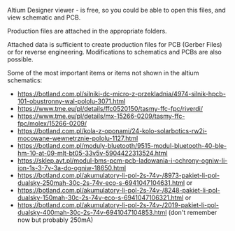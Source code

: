 Altium Designer viewer - is free, so you could be able to open this files, and view schematic and PCB.

Production files are attached in the appropriate folders.

Attached data is sufficient to create production files for PCB (Gerber Files) or for reverse engineering. Modifications to schematics and PCBs are also possible.

Some of the most important items or items not shown in the altium schematics:

* https://botland.com.pl/silniki-dc-micro-z-przekladnia/4974-silnik-hpcb-101-obustronny-wal-pololu-3071.html
* https://www.tme.eu/pl/details/ffc0520150/tasmy-ffc-fpc/riverdi/
* https://www.tme.eu/pl/details/mx-15266-0209/tasmy-ffc-fpc/molex/15266-0209/
* https://botland.com.pl/kola-z-oponami/24-kolo-solarbotics-rw2i-mocowane-wewnetrznie-pololu-1127.html
* https://botland.com.pl/moduly-bluetooth/9515-modul-bluetooth-40-ble-hm-10-at-09-mlt-bt05-33v5v-5904422313524.html
* https://sklep.avt.pl/modul-bms-pcm-pcb-ladowania-i-ochrony-ogniw-li-ion-1s-3-7v-3a-do-ogniw-18650.html
* https://botland.com.pl/akumulatory-li-pol-2s-74v-/8973-pakiet-li-pol-dualsky-250mah-30c-2s-74v-eco-s-6941047104631.html or
* https://botland.com.pl/akumulatory-li-pol-2s-74v-/8248-pakiet-li-pol-dualsky-150mah-30c-2s-74v-eco-s-6941047106321.html or
* https://botland.com.pl/akumulatory-li-pol-2s-74v-/2019-pakiet-li-pol-dualsky-400mah-30c-2s-74v-6941047104853.html (don't remember now but probably 250mA)
